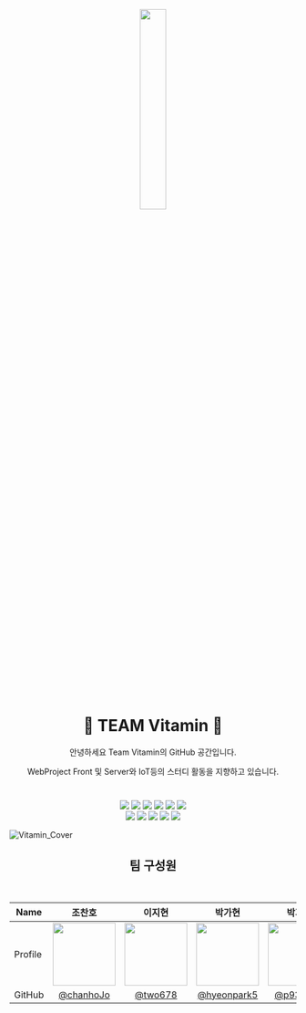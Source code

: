 <div align="center">

<img style="width: 30%; margin:30px;" src="https://github.com/PJ-TEAM-Vitamin/.github/assets/105937460/49dfcba4-e246-43a0-87fe-4a8eca4866b2" />

<h1> 🌺 TEAM Vitamin 🌺 </h1>
<p>안녕하세요 Team Vitamin의 GitHub 공간입니다.</p>
<p>WebProject Front 및 Server와 IoT등의 스터디 활동을 지향하고 있습니다.</p>
</br>

</div>

<div align=center style="margin: 10px">
  <img src="https://img.shields.io/badge/html5-E34F26?style=for-the-badge&logo=html5&logoColor=white">
  <img src="https://img.shields.io/badge/css-1572B6?style=for-the-badge&logo=css3&logoColor=white">
  <img src="https://img.shields.io/badge/javascript-F7DF1E?style=for-the-badge&logo=javascript&logoColor=black">
  <img src="https://img.shields.io/badge/react-61DAFB?style=for-the-badge&logo=react&logoColor=black">
  <img src="https://img.shields.io/badge/redux-764ABC?style=for-the-badge&logo=redux&logoColor=black">
  <img src="https://img.shields.io/badge/Redux-Saga-999999?style=for-the-badge&logo=Redux-Saga&logoColor=black">
  <br/>
  
  <img src="https://img.shields.io/badge/node.js-339933?style=for-the-badge&logo=Node.js&logoColor=white">
  <img src="https://img.shields.io/badge/express-000000?style=for-the-badge&logo=express&logoColor=white">
  <img src="https://img.shields.io/badge/NestJS-E0234E?style=for-the-badge&logo=NestJS&logoColor=white">
  <img src="https://img.shields.io/badge/mysql-4479A1?style=for-the-badge&logo=mysql&logoColor=white">
  <img src="https://img.shields.io/badge/amazonaws-232F3E?style=for-the-badge&logo=amazonaws&logoColor=white">
  <br/>
</div>

![Vitamin_Cover](https://github.com/PJ-TEAM-Vitamin/.github/assets/105937460/ccb5d63d-e6c6-44f5-b99f-d70f6bb7db59)

<div align="center">

<h2>팀 구성원</h2>
<br/>
  
| Name    | <center>조찬호</center>|<center>이지현</center> |<center>박가현</center> |<center>박지혜</center> ||
| ------- | --------------------------------------------- | ------------------------------------ | --------------------------------------------- | --------------------------------------------- | --------------------------------------------- | 
| Profile | <center> <img width="110px" height="110px" src="https://avatars.githubusercontent.com/u/105937460?v=4" /> </center>|<center><img width="110px" height="110px" src="https://avatars.githubusercontent.com/u/66230800?v=4" /></center>|<center><img width="110px" height="110px" src="https://avatars.githubusercontent.com/u/67797025?v=4" /></center>|<center><img width="110px" height="110px" src="https://avatars.githubusercontent.com/u/91668346?v=4" /></center>|
| GitHub | <center>[@chanhoJo](https://github.com/chanhocode)</center> | <center>[@two678](https://github.com/two678) </center>| <center>[@hyeonpark5](https://github.com/hyeonpark-5) </center>|<center>[@p931990](https://github.com/p9319)</center> |

</div>
